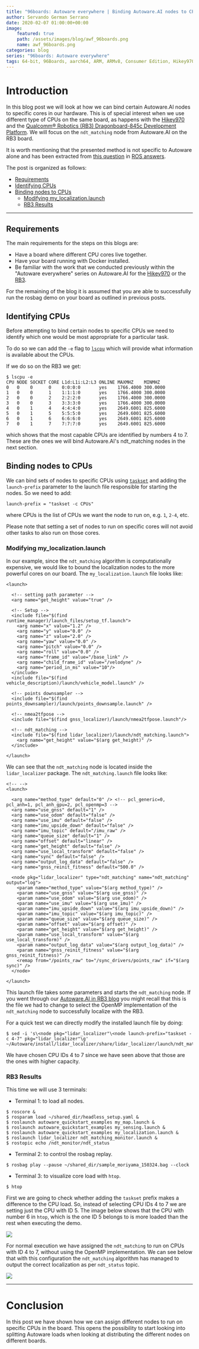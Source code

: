 ```yaml
---
title: "96boards: Autoware everywhere | Binding Autoware.AI nodes to CPUs"
author: Servando German Serrano
date: 2020-02-07 01:00:00+00:00
image:
    featured: true
    path: /assets/images/blog/awf_96boards.png
    name: awf_96boards.png
categories: blog
series: "96boards: Autoware everywhere"
tags: 64-bit, 96Boards, aarch64, ARM, ARMv8, Consumer Edition, Hikey970, dragonboard-845c, rb3, Linaro, Linux, arm64, real time, ROS2, Autoware
---
```


# Introduction

In this blog post we will look at how we can bind certain Autoware.AI nodes to specific cores in our hardware. This is of special interest when we use different type of CPUs on the same board, as happens with the [Hikey970](https://www.96boards.org/product/hikey970/) and the [Qualcomm® Robotics (RB3) Dragonboard-845c Development Platform](https://www.96boards.org/product/rb3-platform/). We will focus on the `ndt_matching` node from Autoware.AI on the RB3 board.

It is worth mentioning that the presented method is not specific to Autoware alone and has been extracted from [this question](https://answers.ros.org/question/202712/how-to-bind-a-node-to-a-specific-cpu-core/) in [ROS answers](https://answers.ros.org/questions/).

The post is organized as follows:
- [Requirements](#requirements)
- [Identifying CPUs](#identifying-cpus)
- [Binding nodes to CPUs](#binding-nodes-to-cpus)
  - [Modifying my_localization.launch](#modifying-my_localizationlaunch)
  - [RB3 Results](#rb3-results)

***

## Requirements

The main requirements for the steps on this blogs are:
- Have a board where different CPU cores live together.
- Have your board running with Docker installed.
- Be familiar with the work that we conducted previously within the "Autoware everywhere" series on Autoware.AI for the [Hikey970](https://www.96boards.org/blog/autoware.auto_hikey970/) or the [RB3](https://www.96boards.org/blog/autoware.ai_rb3/).

For the remaining of the blog it is assumed that you are able to successfully run the rosbag demo on your board as outlined in previous posts.

## Identifying CPUs

Before attempting to bind certain nodes to specific CPUs we need to identify which one would be most appropriate for a particular task.

To do so we can add the `-e` flag to [`lscpu`](https://linux.die.net/man/1/lscpu) which will provide what information is available about the CPUs.

If we do so on the RB3 we get:

```
$ lscpu -e
CPU NODE SOCKET CORE L1d:L1i:L2:L3 ONLINE MAXMHZ    MINMHZ
0   0    0      0    0:0:0:0       yes    1766.4000 300.0000
1   0    0      1    1:1:1:0       yes    1766.4000 300.0000
2   0    0      2    2:2:2:0       yes    1766.4000 300.0000
3   0    0      3    3:3:3:0       yes    1766.4000 300.0000
4   0    1      4    4:4:4:0       yes    2649.6001 825.6000
5   0    1      5    5:5:5:0       yes    2649.6001 825.6000
6   0    1      6    6:6:6:0       yes    2649.6001 825.6000
7   0    1      7    7:7:7:0       yes    2649.6001 825.6000
```

which shows that the most capable CPUs are identified by numbers 4 to 7. These are the ones we will bind Autoware.AI's ndt_matching nodes in the next section.

## Binding nodes to CPUs

We can bind sets of nodes to specific CPUs using [`taskset`](https://linux.die.net/man/1/taskset) and adding the `launch-prefix` parameter to the launch file responsible for starting the nodes. So we need to add:

```
launch-prefix = "taskset -c CPUs"
```

where CPUs is the list of CPUs we want the node to run on, e.g. `1`, `2-4`, etc.

Please note that setting a set of nodes to run on specific cores will not avoid other tasks to also run on those cores.

### Modifying my_localization.launch

In our example, since the `ndt_matching` algorithm is computationally expensive, we would like to bound the localization nodes to the more powerful cores on our board. The `my_localization.launch` file looks like:

```
<launch>

  <!-- setting path parameter -->
  <arg name="get_height" value="true" />

  <!-- Setup -->
  <include file="$(find runtime_manager)/launch_files/setup_tf.launch">
    <arg name="x" value="1.2" />
    <arg name="y" value="0.0" />
    <arg name="z" value="2.0" />
    <arg name="yaw" value="0.0" />
    <arg name="pitch" value="0.0" />
    <arg name="roll" value="0.0" />
    <arg name="frame_id" value="/base_link" />
    <arg name="child_frame_id" value="/velodyne" />
    <arg name="period_in_ms" value="10"/>
  </include>
  <include file="$(find vehicle_description)/launch/vehicle_model.launch" />

  <!-- points downsampler -->
  <include file="$(find points_downsampler)/launch/points_downsample.launch" />

  <!-- nmea2tfpose -->
  <include file="$(find gnss_localizer)/launch/nmea2tfpose.launch"/>

  <!-- ndt_matching -->
  <include file="$(find lidar_localizer)/launch/ndt_matching.launch">
    <arg name="get_height" value="$(arg get_height)" />
  </include>

</launch>
```

We can see that the `ndt_matching` node is located inside the `lidar_localizer` package. The `ndt_matching.launch` file looks like:

```
<!-- -->
<launch>

  <arg name="method_type" default="0" /> <!-- pcl_generic=0, pcl_anh=1, pcl_anh_gpu=2, pcl_openmp=3 -->
  <arg name="use_gnss" default="1" />
  <arg name="use_odom" default="false" />
  <arg name="use_imu" default="false" />
  <arg name="imu_upside_down" default="false" />
  <arg name="imu_topic" default="/imu_raw" />
  <arg name="queue_size" default="1" />
  <arg name="offset" default="linear" />
  <arg name="get_height" default="false" />
  <arg name="use_local_transform" default="false" />
  <arg name="sync" default="false" />
  <arg name="output_log_data" default="false" />
  <arg name="gnss_reinit_fitness" default="500.0" />

  <node pkg="lidar_localizer" type="ndt_matching" name="ndt_matching" output="log">
    <param name="method_type" value="$(arg method_type)" />
    <param name="use_gnss" value="$(arg use_gnss)" />
    <param name="use_odom" value="$(arg use_odom)" />
    <param name="use_imu" value="$(arg use_imu)" />
    <param name="imu_upside_down" value="$(arg imu_upside_down)" />
    <param name="imu_topic" value="$(arg imu_topic)" />
    <param name="queue_size" value="$(arg queue_size)" />
    <param name="offset" value="$(arg offset)" />
    <param name="get_height" value="$(arg get_height)" />
    <param name="use_local_transform" value="$(arg use_local_transform)" />
    <param name="output_log_data" value="$(arg output_log_data)" />
    <param name="gnss_reinit_fitness" value="$(arg gnss_reinit_fitness)" />
    <remap from="/points_raw" to="/sync_drivers/points_raw" if="$(arg sync)" />
  </node>

</launch>
```

This launch file takes some parameters and starts the `ndt_matching` node. If you went through our [Autoware.AI in RB3 blog](https://www.96boards.org/blog/autoware.ai_rb3/) you might recall that this is the file we had to change to select the OpenMP implementation of the `ndt_matching` node to successfully localize with the RB3.

For a quick test we can directly modify the installed launch file by doing:
```
$ sed -i 's\<node pkg="lidar_localizer"\<node launch-prefix="taskset -c 4-7" pkg="lidar_localizer"\g' ~/Autoware/install/lidar_localizer/share/lidar_localizer/launch/ndt_matching.launch
```
We have chosen CPU IDs 4 to 7 since we have seen above that those are the ones with higher capacity.

### RB3 Results

This time we will use 3 terminals:

- Terminal 1: to load all nodes.

```
$ roscore &
$ rosparam load ~/shared_dir/headless_setup.yaml &
$ roslaunch autoware_quickstart_examples my_map.launch &
$ roslaunch autoware_quickstart_examples my_sensing.launch &
$ roslaunch autoware_quickstart_examples my_localization.launch &
$ roslaunch lidar_localizer ndt_matching_monitor.launch &
$ rostopic echo /ndt_monitor/ndt_status
```

- Terminal 2: to control the rosbag replay.

```
$ rosbag play --pause ~/shared_dir/sample_moriyama_150324.bag --clock
```

- Terminal 3: to visualize core load with `htop`.

```
$ htop
```

First we are going to check whether adding the `taskset` prefix makes a difference to the CPU load. So, instead of selecting CPU IDs 4 to 7 we are setting just the CPU with ID 5. The image below shows that the CPU with number 6 in `htop`, which is the one ID 5 belongs to is more loaded than the rest when executing the demo.

![](/assets/images/blog/rb3_cpu_5.png)

For normal execution we have assigned the `ndt_matching` to run on CPUs with ID 4 to 7, without using the OpenMP implementation. We can see below that with this configuration the `ndt_matching` algorithm has managed to output the correct localization as per `ndt_status` topic.

![](/assets/images/blog/rb3_cpu_4_7.png)

***

# Conclusion

In this post we have shown how we can assign different nodes to run on specific CPUs in the board. This opens the possibility to start looking into splitting Autoware loads when looking at distributing the different nodes on different boards.
